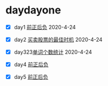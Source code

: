 # daydayone
- [x] day1 [前正后负](https://github.com/CaiCandong/daydayone/tree/master/src/day1) 2020-4-24
- [x] day2 [买卖股票的最佳时机](https://github.com/CaiCandong/daydayone/tree/master/src/day2) 2020-4-24
- [x] day323[单词个数统计](https://github.com/CaiCandong/daydayone/tree/master/src/day323) 2020-4-24
- [x] day4 [前正后负](https://github.com/CaiCandong/daydayone/tree/master/src/day4)
- [x] day5 [前正后负](https://github.com/CaiCandong/daydayone/tree/master/src/day5)

    
